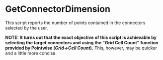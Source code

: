 # GetConnectorDimension

This script reports the number of points contained in the connectors selected
by the user.

**NOTE: It turns out that the exact objective of this script is achievable by
selecting the target connectors and using the "Grid Cell Count" function
provided by Pointwise (_Grid->Cell Count_).** This, however, may be quicker and
a little more concise.


